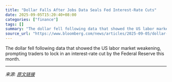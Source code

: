 ```yaml
---
title: "Dollar Falls After Jobs Data Seals Fed Interest-Rate Cuts"
date: 2025-09-05T15:20:40+08:00
categories: ["finance"]
tags: []
summary: "The dollar fell following data that showed the US labor market weakening, prompting traders to lock in an interest-rate cut by the Federal Reserve this month."
source_url: "https://www.bloomberg.com/news/articles/2025-09-05/dollar-heads-for-fifth-weekly-loss-as-jobs-data-seals-fed-cuts"
---
```


The dollar fell following data that showed the US labor market weakening, prompting traders to lock in an interest-rate cut by the Federal Reserve this month.

---

*来源: [原文链接](https://www.bloomberg.com/news/articles/2025-09-05/dollar-heads-for-fifth-weekly-loss-as-jobs-data-seals-fed-cuts)*
